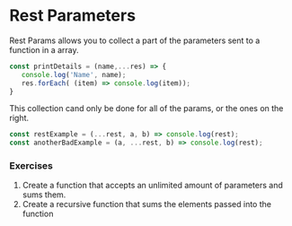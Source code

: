 # Rest Parameters

Rest Params allows you to collect a part of the parameters sent to a function in a array.

```javascript
const printDetails = (name,...res) => {
   console.log('Name', name);
   res.forEach( (item) => console.log(item));
}
```
This collection cand only be done for all of the params, or the ones on the right. 
```javascript
const restExample = (...rest, a, b) => console.log(rest);
const anotherBadExample = (a, ...rest, b) => console.log(rest);

```

### Exercises
1. Create a function that accepts an unlimited amount of parameters and sums them.
2. Create a recursive function that sums the elements passed into the function


